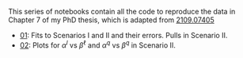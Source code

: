 This series of notebooks contain all the code to reproduce the data in Chapter 7 of my PhD thesis, which is adapted from [2109.07405](https://arxiv.org/abs/2109.07405)

* [01](https://github.com/Jorge-Alda/SMEFT19/blob/master/jupyter/PaperML/01_fits.ipynb): Fits to Scenarios I and II and their errors. Pulls in Scenario II.
* [02](https://github.com/Jorge-Alda/SMEFT19/blob/master/jupyter/PaperML/02_plotfits.ipynb): Plots for $\alpha^l$ vs $\beta^\ell$ and $\alpha^q$ vs $\beta^q$ in Scenario II.